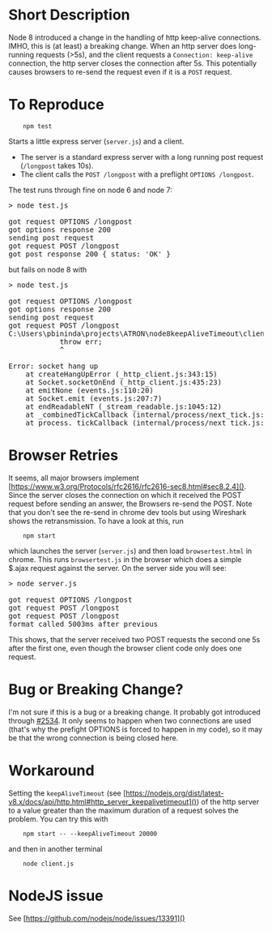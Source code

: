 # Short Description

Node 8 introduced a change in the handling of http keep-alive connections. IMHO, this is (at least) a breaking change. When an http server does long-running requests (>5s), and the client requests a `Connection: keep-alive` connection, the http server closes the connection after 5s. This potentially causes browsers to re-send the request even if it is a `POST` request.

# To Reproduce

        npm test

Starts a little express server (`server.js`) and a client. 
* The server is a standard express server with a long running post request (`/longpost` takes 10s).
* The client calls the `POST /longpost` with a preflight `OPTIONS /longpost`.

The test runs through fine on node 6 and node 7:
<pre>
> node test.js

got request OPTIONS /longpost
got options response 200
sending post request
got request POST /longpost
got post response 200 { status: 'OK' }
</pre>
 but fails on node 8 with
<pre>
> node test.js

got request OPTIONS /longpost
got options response 200
sending post request
got request POST /longpost
C:\Users\pbininda\projects\ATRON\node8keepAliveTimeout\client.js:39
            throw err;
            ^

Error: socket hang up
    at createHangUpError (_http_client.js:343:15)
    at Socket.socketOnEnd (_http_client.js:435:23)
    at emitNone (events.js:110:20)
    at Socket.emit (events.js:207:7)
    at endReadableNT (_stream_readable.js:1045:12)
    at _combinedTickCallback (internal/process/next_tick.js:102:11)
    at process._tickCallback (internal/process/next_tick.js:161:9)
</pre>

# Browser Retries

It seems, all major browsers implement [https://www.w3.org/Protocols/rfc2616/rfc2616-sec8.html#sec8.2.4](). Since the server closes the connection on which it received the POST request before sending an answer, the Browsers re-send the POST. Note that you don't see the re-send in chrome dev tools but using Wireshark shows the retransmission. To have a look at this, run

        npm start

which launches the server (`server.js`) and then load `browsertest.html` in chrome. This runs `browsertest.js` in the browser which does a simple $.ajax request against the server. On the server side you will see:

<pre>
> node server.js

got request OPTIONS /longpost
got request POST /longpost
got request POST /longpost
format called 5003ms after previous
</pre>

This shows, that the server received two POST requests the second one 5s after the first one, even though the browser client code only does one request.

# Bug or Breaking Change?

I'm not sure if this is a bug or a breaking change. It probably got introduced through [#2534](https://github.com/nodejs/node/pull/2534). It only seems to happen when two connections are used (that's why the prefight OPTIONS is forced to happen in my code), so it may be that the wrong connection is being closed here.

# Workaround

Setting the `keepAliveTimeout` (see [https://nodejs.org/dist/latest-v8.x/docs/api/http.html#http_server_keepalivetimeout]()) of the http server to a value greater than the maximum duration of a request solves the problem. You can try this with

        npm start -- --keepAliveTimeout 20000

and then in another terminal

        node client.js

# NodeJS issue

See [https://github.com/nodejs/node/issues/13391]()
